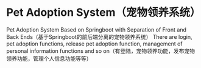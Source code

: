 # Pet Adoption System（宠物领养系统）
Pet Adoption System Based on Springboot with Separation of Front and Back Ends（基于Springboot的前后端分离的宠物领养系统）
There are login, pet adoption functions, release pet adoption function, management of personal information functions and so on（有登陆，宠物领养功能，发布宠物领养功能，管理个人信息功能等等）

